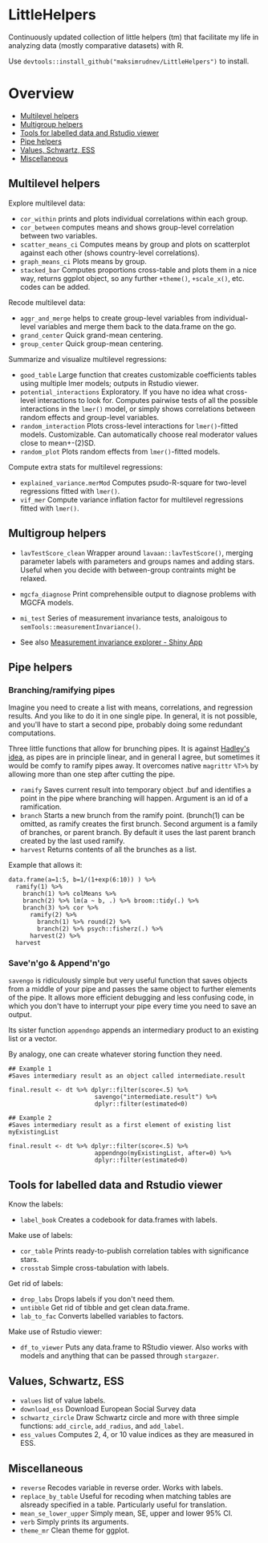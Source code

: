 

# LittleHelpers

Continuously updated collection of little helpers (tm) that facilitate my life in analyzing data (mostly comparative datasets) with R.


Use `devtools::install_github("maksimrudnev/LittleHelpers")` to install.

# Overview

- [Multilevel helpers](#multilevel-helpers)
- [Multigroup helpers](#multigroup-helpers)
- [Tools for labelled data and Rstudio viewer](#tools-for-labelled-data-and-rstudio-viewer)
- [Pipe helpers](#pipe-helpers)
- [Values, Schwartz, ESS](#values-schwartz-ess)
- [Miscellaneous](#miscellaneous)

## Multilevel helpers

Explore multilevel data:

- `cor_within` prints and plots individual correlations within each group.
- `cor_between` computes means and shows group-level correlation between two variables.
- `scatter_means_ci` Computes means by group and plots on scatterplot against each other (shows country-level correlations).
- `graph_means_ci` Plots means by group.
- `stacked_bar` Computes proportions cross-table and plots them in a nice way, returns ggplot object, so any further `+theme()`, `+scale_x()`, etc. codes can be added.

Recode multilevel data:

- `aggr_and_merge` helps to create group-level variables from individual-level variables and merge them back to the data.frame on the go.
- `grand_center` Quick grand-mean centering.
- `group_center` Quick group-mean centering.

Summarize and visualize multilevel regressions:

- `good_table` Large function that creates customizable coefficients tables using multiple lmer models; outputs in Rstudio viewer.
- `potential_interactions` Exploratory. If you have no idea what cross-level interactions to look for. Computes pairwise tests of all the possible interactions in the `lmer()` model, or simply shows correlations between random effects and group-level variables.
- `random_interaction` Plots cross-level interactions for `lmer()`-fitted models. Customizable. Can automatically choose real moderator values close to mean+-(2)SD.
- `random_plot` Plots random effects from `lmer()`-fitted models.


Compute extra stats for multilevel regressions:

- `explained_variance.merMod` Computes psudo-R-square for two-level regressions fitted with `lmer()`.
- `vif_mer` Compute variance inflation factor for multilevel regressions fitted with `lmer()`.


## Multigroup helpers

- `lavTestScore_clean` Wrapper around `lavaan::lavTestScore()`, merging parameter labels with parameters and groups names and adding stars. Useful when you decide with between-group contraints might be relaxed.
- `mgcfa_diagnose` Print comprehensible output to diagnose problems with MGCFA models.
- `mi_test` Series of measurement invariance tests, analoigous to `semTools::measurementInvariance()`.

- See also [Measurement invariance explorer - Shiny App](https://github.com/MaksimRudnev/MIE)

## Pipe helpers

### Branching/ramifying pipes

Imagine you need to create a list with means, correlations, and regression results. And you like to do it in one single pipe. In general, it is not possible, and you'll have to start a second pipe, probably doing some redundant computations.

Three little functions that allow for brunching pipes. It is against [Hadley's idea](http://r4ds.had.co.nz/pipes.html#when-not-to-use-the-pipe), as pipes are in principle linear, and in general I agree, but sometimes it would be comfy to ramify pipes away. It overcomes native `magrittr` `%T>%` by allowing more than one step after cutting the pipe.

- `ramify` Saves current result into temporary object .buf and identifies a point in the pipe where branching will happen. Argument is an id of a ramification.
- `branch` Starts a new brunch from the ramify point. (brunch(1) can be omitted, as ramify creates the first brunch. Second argument is a family of branches, or parent branch. By default it uses the last parent branch created by the last used ramify.
- `harvest` Returns contents of all the brunches as a list.

Example that allows it:

```
data.frame(a=1:5, b=1/(1+exp(6:10)) ) %>%
  ramify(1) %>%
    branch(1) %>% colMeans %>% 
    branch(2) %>% lm(a ~ b, .) %>% broom::tidy(.) %>% 
    branch(3) %>% cor %>%
      ramify(2) %>%
        branch(1) %>% round(2) %>%
        branch(2) %>% psych::fisherz(.) %>%
      harvest(2) %>%
  harvest
```



### Save'n'go & Append'n'go

`savengo` is ridiculously  simple but very useful function that saves objects from a middle of your pipe and passes the same object to further elements of the pipe. It allows more efficient debugging and less confusing code, in which you don't have to interrupt your pipe every time you need to save an output.

Its sister function `appendngo` appends an intermediary product to an existing list or a vector.

By analogy, one can create whatever storing function they need.



```
## Example 1
#Saves intermediary result as an object called intermediate.result

final.result <- dt %>% dplyr::filter(score<.5) %>%
                        savengo("intermediate.result") %>% 
                        dplyr::filter(estimated<0)
  
## Example 2
#Saves intermediary result as a first element of existing list myExistingList

final.result <- dt %>% dplyr::filter(score<.5) %>%
                        appendngo(myExistingList, after=0) %>% 
                        dplyr::filter(estimated<0)
```

## Tools for labelled data and Rstudio viewer

Know the labels:

- `label_book` Creates a codebook for data.frames with labels.

Make use of labels: 

- `cor_table` Prints ready-to-publish correlation tables with significance stars.
- `crosstab` Simple cross-tabulation with labels.

Get rid of labels:

- `drop_labs` Drops labels if you don't need them.
- `untibble` Get rid of tibble and get clean data.frame.
- `lab_to_fac` Converts labelled variables to factors.

Make use of Rstudio viewer:

- `df_to_viewer` Puts any data.frame to RStudio viewer. Also works with models and anything that can be passed through `stargazer`.


## Values, Schwartz, ESS

- `values` list of value labels.
- `download_ess` Download European Social Survey data
- `schwartz_circle` Draw Schwartz circle and more with three simple functions: `add_circle`, `add_radius`, and `add_label`.
- `ess_values` Computes 2, 4, or 10 value indices as they are measured in ESS.

## Miscellaneous

- `reverse` Recodes variable in reverse order. Works with labels.
- `replace_by_table` Useful for recoding when matching tables are alsready specified in a table. Particularly useful for translation.
- `mean_se_lower_upper` Simply mean, SE, upper and lower 95% CI.
- `verb` Simply prints its arguments.
- `theme_mr` Clean theme for ggplot.

